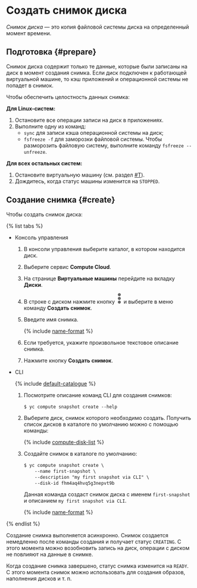 # Создать снимок диска

_Снимок диска_ — это копия файловой системы диска на определенный момент времени.

## Подготовка {#prepare}

Снимок диска содержит только те данные, которые были записаны на диск в момент создания снимка. Если диск подключен к работающей виртуальной машине, то кэш приложений и операционной системы не попадет в снимок.

Чтобы обеспечить целостность данных снимка:

**Для Linux-систем:**

1. Остановите все операции записи на диск в приложениях.
1. Выполните одну из команд:
    - `sync` для записи кэша операционной системы на диск;
    - `fsfreeze -f` для заморозки файловой системы. Чтобы разморозить файловую систему, выполните команду `fsfreeze --unfreeze`.

**Для всех остальных систем:**

1. Остановите виртуальную машину (см. раздел [#T](../vm-control/vm-stop-and-start.md#stop)).
1. Дождитесь, когда статус машины изменится на `STOPPED`.

## Создание снимка {#create}

Чтобы создать снимок диска:

{% list tabs %}

- Консоль управления
  
  1. В консоли управления выберите каталог, в котором находится диск.
  1. Выберите сервис **Compute Cloud**.
  1. На странице **Виртуальные машины** перейдите на вкладку **Диски**.
  1. В строке с диском нажмите кнопку ![image](../../../_assets/dots.svg) и выберите в меню команду **Создать снимок**.
  1. Введите имя снимка.
  
      {% include [name-format](../../../_includes/name-format.md) %}
  
  1. Если требуется, укажите произвольное текстовое описание снимка.
  1. Нажмите кнопку **Создать снимок**.
  
- CLI
  
  {% include [default-catalogue](../../../_includes/default-catalogue.md) %}
  
  1. Посмотрите описание команд CLI для создания снимков:
  
      ```
      $ yc compute snapshot create --help
      ```
  
  1. Выберите диск, снимок которого необходимо создать. Получить список дисков в каталоге по умолчанию можно с помощью команды:
  
      {% include [compute-disk-list](../../../_includes/compute/disk-list.md) %}
  
  1. Создайте снимок в каталоге по умолчанию:
  
      ```
      $ yc compute snapshot create \
          --name first-snapshot \
          --description "my first snapshot via CLI" \
          --disk-id fhm4aq4hvq5g3nepvt9b
      ```
  
      Данная команда создаст снимок диска с именем `first-snapshot` и описанием `my first snapshot via CLI`.
  
      {% include [name-format](../../../_includes/name-format.md) %}
  
{% endlist %}

Создание снимка выполняется асинхронно. Снимок создается немедленно после команды создания и получает статус `CREATING`. С этого момента можно возобновить запись на диск, операции с диском не повлияют на данные в снимке.

Когда создание снимка завершено, статус снимка изменится на `READY`. С этого момента снимок можно использовать для создания образов, наполнения дисков и т. п.

